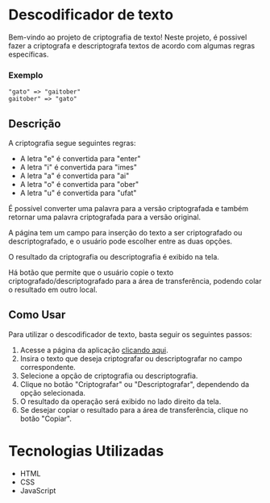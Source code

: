 # Descodificador de texto

Bem-vindo ao projeto de criptografia de texto! Neste projeto, é possivel fazer a criptografa e descriptografa textos de acordo com algumas regras específicas.

### Exemplo
```
"gato" => "gaitober"
gaitober" => "gato"
```

## Descrição

A criptografia segue seguintes regras:

* A letra "e" é convertida para "enter"
* A letra "i" é convertida para "imes"
* A letra "a" é convertida para "ai"
* A letra "o" é convertida para "ober"
* A letra "u" é convertida para "ufat"

É possível converter uma palavra para a versão criptografada e também retornar uma palavra criptografada para a versão original.

A página tem um campo para inserção do texto a ser criptografado ou descriptografado, e o usuário pode escolher entre as duas opções.

O resultado da criptografia ou descriptografia é exibido na tela.

Há botão que permite que o usuário copie o texto criptografado/descriptografado para a área de transferência, podendo colar o resultado em outro local.

## Como Usar
Para utilizar o descodificador de texto, basta seguir os seguintes passos:

1. Acesse a página da aplicação [clicando aqui](#########).
2. Insira o texto que deseja criptografar ou descriptografar no campo correspondente.
3. Selecione a opção de criptografia ou descriptografia.
4. Clique no botão "Criptografar" ou "Descriptografar", dependendo da opção selecionada.
5. O resultado da operação será exibido no lado direito da tela.
6. Se desejar copiar o resultado para a área de transferência, clique no botão "Copiar".

# Tecnologias Utilizadas

* HTML
* CSS
* JavaScript

